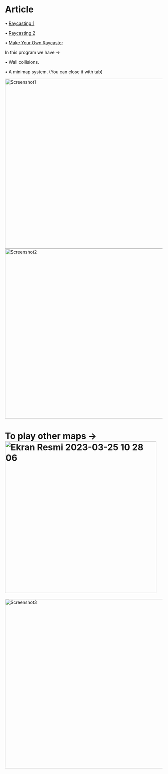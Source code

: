 # Article

• [Raycasting 1](https://lodev.org/cgtutor/raycasting.html)

• [Raycasting 2](https://lodev.org/cgtutor/raycasting2.html)

• [Make Your Own Raycaster](https://www.youtube.com/watch?v=gYRrGTC7GtA)

In this program we have ->

• Wall collisions.

• A minimap system. (You can close it with tab)

<img width="542" alt="Screenshot1" src="https://user-images.githubusercontent.com/73845925/227703758-5531291b-0b80-4632-b929-91ce996d1663.png">

<img width="542" alt="Screenshot2" src="https://user-images.githubusercontent.com/73845925/227703762-1c337fdd-3900-4471-9767-aa134811e64d.png">

# To play other maps -> <img width="484" alt="Ekran Resmi 2023-03-25 10 28 06" src="https://user-images.githubusercontent.com/73845925/227703889-2857541e-804e-4040-b6ac-8707fca90157.png">

<img width="542" alt="Screenshot3" src="https://user-images.githubusercontent.com/73845925/227703771-1f1b2ed9-4236-4125-b057-8a0a17a6d748.png">
